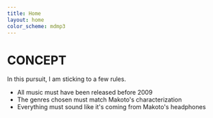 ```yaml
---
title: Home
layout: home
color_scheme: mdmp3
---
```


# CONCEPT

In this pursuit, I am sticking to a few rules.  

* All music must have been released before 2009
* The genres chosen must match Makoto's characterization
* Everything must sound like it's coming from Makoto's headphones  
